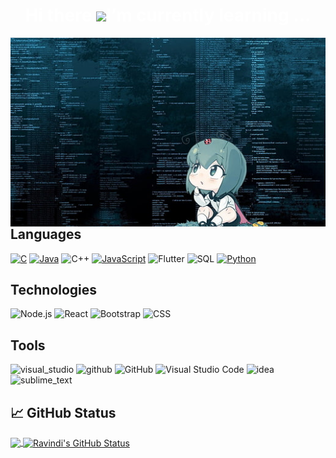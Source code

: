 <p align="center"><h1 align="center" style="color:white;"> Hi there <img src="https://raw.githubusercontent.com/MartinHeinz/MartinHeinz/master/wave.gif" width="30px">I’m currently learning ...</h1></p>

<img align="right" src="https://github.com/ravindikumarasinghe/ravindikumarasinghe/blob/master/anime-code-insect-wallpaper-thumb.jpg" alt="code.png"/>

## Languages 

[![C](https://img.shields.io/badge/-C-000?&logo=C)](https://github.com/adamalston?tab=repositories&q=&type=&language=c)
[![Java](https://img.shields.io/badge/-Java-000?&logo=Java&logoColor=007396)](https://github.com/adamalston?tab=repositories&q=&type=&language=java)
![C++](https://img.shields.io/badge/-C++-000?&logo=c%2b%2b&logoColor=00599C)
[![JavaScript](https://img.shields.io/badge/-JavaScript-000?&logo=JavaScript&logoColor=ddc508)](https://github.com/adamalston?tab=repositories&q=&type=&language=javascript)
![Flutter](https://img.shields.io/badge/Code-Flutter-informational?style=flat&logo=fluttert&logoColor=white&color=000)
![SQL](https://img.shields.io/badge/-SQL-000?&logo=MySQL&logoColor=4479A1)
[![Python](https://img.shields.io/badge/-Python-000?&logo=python)](https://github.com/adamalston?tab=repositories&q=&type=&language=python)



## Technologies

![Node.js](https://img.shields.io/badge/-Node.js-000?&logo=node.js)
![React](https://img.shields.io/badge/-React-000?&logo=React)
![Bootstrap](https://img.shields.io/badge/-Bootstrap-000?style=flat&logo=bootstrap&logoColor=000)
![CSS](https://img.shields.io/badge/-CSS-000?style=flat&logo=CSS3&logoColor=000)



## Tools 

![visual_studio](https://aleen42.github.io/badges/src/visual_studio.svg)
![github](https://aleen42.github.io/badges/src/github.svg)
![GitHub](https://img.shields.io/badge/-GitHub-05122A?style=flat&logo=github)
![Visual Studio Code](https://img.shields.io/badge/-Visual%20Studio%20Code-05122A?style=flat&logo=visual-studio-code&logoColor=007ACC)
![idea](https://aleen42.github.io/badges/src/idea.svg)
![sublime_text](https://aleen42.github.io/badges/src/sublime_text.svg)


## &#x1f4c8; GitHub Status

<a href="https://github.com/ravindikumarasinghe/ravindikumarasinghe">
  <img align="center" src="https://github-readme-stats.vercel.app/api/top-langs/?username=ravindikumarasinghe&hide=html&title_color=ffffff&text_color=c9cacc&icon_color=2bbc8a&bg_color=1d1f21" />
</a>
<a href="https://github.com/ravindikumarasinghe/ravindikumarasinghe">
  <img align="center" src="https://github-readme-stats.vercel.app/api?username=ravindikumarasinghe&show_icons=true&line_height=27&count_private=true&title_color=ffffff&text_color=c9cacc&icon_color=2bbc8a&bg_color=1d1f21" alt="Ravindi's GitHub Status" />
</a>


<!-- Resources for you -->
<!-- Icons: https://simpleicons.org/ -->
<!-- GitHub Stats: https://github.com/anuraghazra/github-readme-stats -->
<!-- Emojis: https://emojipedia.org/emoji/ -->
<!-- HTML Emojis: https://www.fileformat.info/index.html -->
<!-- Shields: https://shields.io/ -->
<!-- Awesome GitHub Profile README: https://github.com/abhisheknaiidu/awesome-github-profile-readme -->
